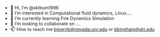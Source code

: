 - 👋 Hi, I’m @skibum1996
- 👀 I’m interested in Computational fluid dynamics, Linux....
- 🌱 I’m currently learning Fire Dynamics Simulation
- 💞️ I’m looking to collaborate on ...
- 📫 How to reach me bjoernb@nevada.unr.edu or bbingham@dri.edu

<!---
skibum1996/skibum1996 is a ✨ special ✨ repository because its `README.md` (this file) appears on your GitHub profile.
You can click the Preview link to take a look at your changes.
--->
